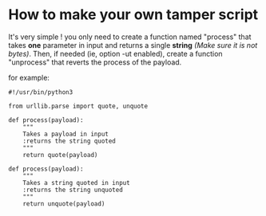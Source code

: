 
# How to make your own tamper script 

It's very simple ! you only need to create a function named "process" that takes **one** parameter in input and returns a single **string** *(Make sure it is not bytes)*. Then, if needed (ie, option -ut enabled), create a function "unprocess" that reverts the process of the payload.

for example:
```
#!/usr/bin/python3

from urllib.parse import quote, unquote

def process(payload):
    """
    Takes a payload in input
    :returns the string quoted
    """
    return quote(payload)

def process(payload):
    """
    Takes a string quoted in input
    :returns the string unquoted
    """
    return unquote(payload)
```